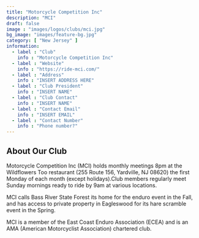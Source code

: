 ```yaml
---
title: "Motorcycle Competition Inc"
description: "MCI"
draft: false
image : "images/logos/clubs/mci.jpg"
bg_image: "images/feature-bg.jpg"
category: [ "New Jersey" ]
information:
  - label : "Club"
    info : "Motorcycle Competition Inc"
  - label : "Website"
    info : "https://ride-mci.com/"
  - label : "Address"
    info : "INSERT ADDRESS HERE"
  - label : "Club President"
    info : "INSERT NAME"
  - label : "Club Contact"
    info : "INSERT NAME"
  - label : "Contact Email"
    info : "INSERT EMAIL"
  - label : "Contact Number"
    info : "Phone number?"
---
```


## About Our Club

Motorcycle Competition Inc (MCI) holds monthly meetings 8pm at the Wildflowers Too restaurant (255 Route 156, Yardville, NJ 08620) the first Monday of each month (except holidays).Club members regularly meet Sunday mornings ready to ride by 9am at various locations.

MCI calls Bass River State Forest its home for the enduro event in the Fall, and has access to private property in Eagleswood for its hare scramble event in the Spring.

MCI is a member of the East Coast Enduro Association (ECEA) and is an AMA (American Motorcyclist Association) chartered club.
